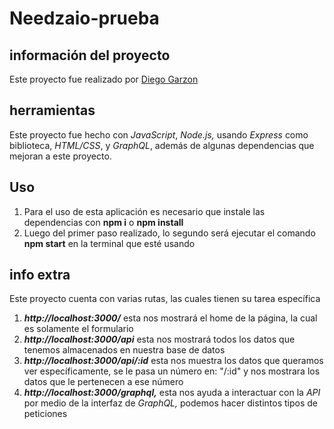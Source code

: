 # Needzaio-prueba
 ## información del proyecto
  Este proyecto fue realizado por [Diego Garzon](https://diegogarzon.netlify.app/) 
 ## herramientas
  Este proyecto fue hecho con *JavaScript*, *Node.js,* usando *Express* como biblioteca, *HTML/CSS*, y  *GraphQL*, además de algunas dependencias que mejoran a este proyecto.
 
  ## Uso
   1. Para el uso de esta aplicación es necesario que instale las dependencias con **npm  i** o **npm install**
   2. Luego del primer paso realizado, lo segundo será ejecutar el comando **npm start** en la terminal que esté usando
  ## info extra
  Este proyecto cuenta con varias rutas, las cuales tienen su tarea específica
  1. ***http://localhost:3000/*** esta nos mostrará el home de la página, la cual es solamente el formulario
  2. ***http://localhost:3000/api*** esta nos mostrará todos los datos que tenemos almacenados en nuestra base de datos
  3. ***http://localhost:3000/api/:id*** esta nos muestra los datos que queramos ver específicamente, se le pasa un número en: "/:id" y nos mostrara los datos que le pertenecen a ese número
  4. ***http://localhost:3000/graphql,*** esta nos ayuda a interactuar con la *API* por medio de la interfaz de *GraphQL,* podemos hacer distintos tipos de peticiones
  
